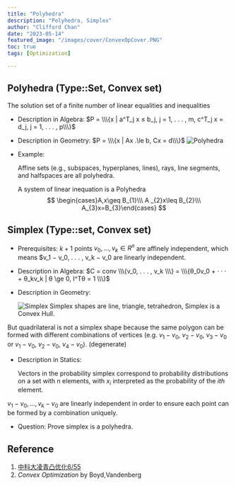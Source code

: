 ```yaml
---
title: "Polyhedra"
description: "Polyhedra, Simplex"
author: "Clifford Chan"
date: "2023-05-14"
featured_image: "/images/cover/ConvexOpCover.PNG"
toc: true
tags: [Optimization]

---
```


## Polyhedra (Type::Set, Convex set)

The solution set of a finite number of linear equalities
and inequalities

- Description in Algebra: $P = \\\{x | a^T_j x ≤ b_j, j = 1, . . . , m, c^T_j x = d_j, j = 1, . . . , p\\\}$
- Description in Geometry: $P = \\\{x | Ax .\le b, Cx = d\\\}$
![Polyhedra](/images/Mathfolder/Polyhedra.png)
- Example: 

    Affine sets (e.g., subspaces, hyperplanes, lines), rays, line segments, and halfspaces are all polyhedra.

    A system of linear inequation is a Polyhedra 
    $$
    \begin{cases}A,x\geq B_{1}\\\
    A _{2}x\leq B_{2}\\\
    A_{3}x=B_{3}\end{cases}
    $$


## Simplex (Type::set, Convex set)

- Prerequisites: $k + 1$ points $v_0, . . . , v_k ∈ R^n$ are affinely independent, which means $v_1 − v_0, . . . , v_k − v_0 are linearly independent. 
- Description in Algebra: 
$C = conv \\\{v_0, . . . , v_k \\\} = \\\{θ_0v_0 + · · · + θ_kv_k | θ \ge 0, I^Tθ = 1 \\\}$
- Description in Geometry:  

    ![Simplex](/images/Mathfolder/Simplex.PNG)
    Simplex shapes are line, triangle, tetrahedron, Simplex is a Convex Hull.

But quadrilateral is not a simplex shape because the same polygon can be formed with different combinations of vertices (e.g. $v_1- v_0$, $v_2-v_0$, $v_3-v_0$ or $v_1-v_0$, $v_2-v_0$, $v_4-v_0$). (degenerate)

- Description in Statics:
    
    Vectors in the probability simplex correspond to probability distributions on a set with n elements, with $x_i$ interpreted as the probability of the $ith$ element.

$v_1 - v_0, . . . , v_k - v_0$ are linearly independent in order to ensure each point can be formed by a combination uniquely.

- Question: Prove simplex is a polyhedra.

## Reference

1. [中科大凌青凸优化6/55](https://www.youtube.com/watch?v=wXlf3lnSY2w)
2. _Convex Optimization_ by Boyd,Vandenberg